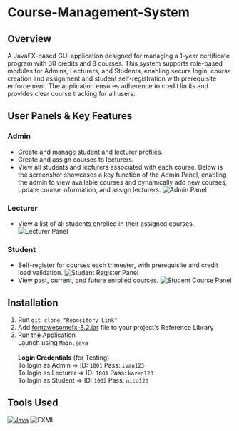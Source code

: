 # Course-Management-System
## Overview
A JavaFX-based GUI application designed for managing a 1-year certificate program with 30 credits and 8 courses. This system supports role-based modules for Admins, Lecturers, and Students, enabling secure login, course creation and assignment and student self-registration with prerequisite enforcement. The application ensures adherence to credit limits and provides clear course tracking for all users.

## User Panels & Key Features
### Admin 
- Create and manage student and lecturer profiles.
- Create and assign courses to lecturers.
- View all students and lecturers associated with each course.
Below is the screenshot showcases a key function of the Admin Panel, enabling the admin to view available courses and dynamically add new courses, update course information, and assign lecturers.
![Admin Panel](https://github.com/user-attachments/assets/672b32c8-d510-4a82-9a9a-1e0e61bc46b4)

### Lecturer
- View a list of all students enrolled in their assigned courses.
![Lecturer Panel](https://github.com/user-attachments/assets/49aa8a59-ba0f-4732-a677-385da407b0a4)

### Student
- Self-register for courses each trimester, with prerequisite and credit load validation.
![Student Register Panel](https://github.com/user-attachments/assets/8ee8e558-a84b-44b5-b3e1-c4c9e09bdced)
- View past, current, and future enrolled courses.
![Student Course Panel](https://github.com/user-attachments/assets/740726f4-d9b9-4711-8233-91870d445bfa)

## Installation 
1. Run `git clone "Repository Link"`
2. Add [fontawesomefx-8.2.jar](fontawesomefx-8.2.jar) file to your project's Reference Library
5. Run the Application</br>
   Launch using `Main.java`</br></br>
   **Login Credentials** (for Testing)</br>
   To login as Admin => ID: `1001` Pass: `ivan123`</br>
   To login as Lecturer => ID: `1001` Pass: `karen123`</br>
   To login as Student => ID: `1002` Pass: `nico123`

## Tools Used
[![Java](https://img.shields.io/badge/Java-%23ED8B00.svg?logo=openjdk&logoColor=white)](#)
![FXML](https://img.shields.io/badge/FXML-XML-blue?style=flat)
